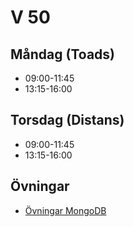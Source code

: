 # V 50

## Måndag (Toads)
* 09:00-11:45
* 13:15-16:00
## Torsdag (Distans)
* 09:00-11:45
* 13:15-16:00

## Övningar
* [Övningar MongoDB](./%C3%96vningarMongoDB.md)